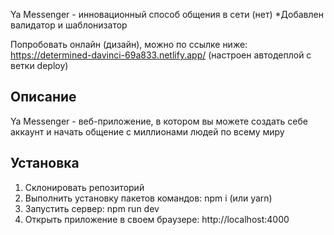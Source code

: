 Ya Messenger - инновационный способ общения в сети (нет)
*Добавлен валидатор и шаблонизатор

Попробовать онлайн (дизайн), можно по ссылке ниже:
https://determined-davinci-69a833.netlify.app/
(настроен автодеплой с ветки deploy)

## Описание
Ya Messenger - веб-приложение, в котором вы можете создать себе аккаунт и начать общение с миллионами людей по всему миру

## Установка
1) Склонировать репозиторий
2) Выполнить установку пакетов командов: npm i (или yarn)
3) Запустить сервер: npm run dev
4) Открыть приложение в своем браузере: http://localhost:4000
